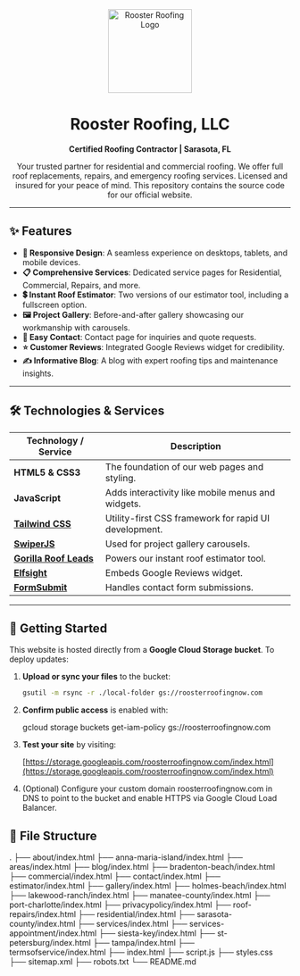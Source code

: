 <div align="center">
  <img src="https://ik.imagekit.io/roosterroofing/Logo%20Icon.png?updatedAt=1753913620033" alt="Rooster Roofing Logo" width="150"/>
  <h1>Rooster Roofing, LLC</h1>
  <p>
    <strong>Certified Roofing Contractor | Sarasota, FL</strong>
  </p>
  <p>
    Your trusted partner for residential and commercial roofing. We offer full roof replacements, repairs, and emergency roofing services. Licensed and insured for your peace of mind. This repository contains the source code for our official website.
  </p>
</div>

---

## ✨ Features

* **📱 Responsive Design**: A seamless experience on desktops, tablets, and mobile devices.
* **📋 Comprehensive Services**: Dedicated service pages for Residential, Commercial, Repairs, and more.
* **💲 Instant Roof Estimator**: Two versions of our estimator tool, including a fullscreen option.
* **🖼️ Project Gallery**: Before-and-after gallery showcasing our workmanship with carousels.
* **📧 Easy Contact**: Contact page for inquiries and quote requests.
* **⭐ Customer Reviews**: Integrated Google Reviews widget for credibility.
* **✍️ Informative Blog**: A blog with expert roofing tips and maintenance insights.

---

## 🛠️ Technologies & Services

| Technology / Service                                        | Description                                           |
| ----------------------------------------------------------- | ----------------------------------------------------- |
| **HTML5 & CSS3** | The foundation of our web pages and styling.          |
| **JavaScript** | Adds interactivity like mobile menus and widgets.     |
| **[Tailwind CSS](https://tailwindcss.com/)** | Utility-first CSS framework for rapid UI development. |
| **[SwiperJS](https://swiperjs.com/)** | Used for project gallery carousels.                   |
| **[Gorilla Roof Leads](https://www.gorillaroofleads.com/)** | Powers our instant roof estimator tool.               |
| **[Elfsight](https://elfsight.com/)** | Embeds Google Reviews widget.                         |
| **[FormSubmit](https://formsubmit.co/)** | Handles contact form submissions.                     |

---

## 🚀 Getting Started

This website is hosted directly from a **Google Cloud Storage bucket**. To deploy updates:

1. **Upload or sync your files** to the bucket:

   ```bash
   gsutil -m rsync -r ./local-folder gs://roosterroofingnow.com
   
2. **Confirm public access** is enabled with:
   
   gcloud storage buckets get-iam-policy gs://roosterroofingnow.com
   
3. **Test your site** by visiting:

   [https://storage.googleapis.com/roosterroofingnow.com/index.html](https://storage.googleapis.com/roosterroofingnow.com/index.html)

4. (Optional) Configure your custom domain roosterroofingnow.com in DNS to point to the bucket and enable HTTPS via Google Cloud Load Balancer.

## 📁 File Structure

.
├── about/index.html
├── anna-maria-island/index.html
├── areas/index.html
├── blog/index.html
├── bradenton-beach/index.html
├── commercial/index.html
├── contact/index.html
├── estimator/index.html
├── gallery/index.html
├── holmes-beach/index.html
├── lakewood-ranch/index.html
├── manatee-county/index.html
├── port-charlotte/index.html
├── privacypolicy/index.html
├── roof-repairs/index.html
├── residential/index.html
├── sarasota-county/index.html
├── services/index.html
├── services-appointment/index.html
├── siesta-key/index.html
├── st-petersburg/index.html
├── tampa/index.html
├── termsofservice/index.html
├── index.html
├── script.js
├── styles.css
├── sitemap.xml
├── robots.txt
└── README.md
